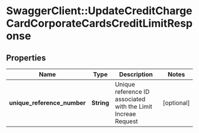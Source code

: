 # SwaggerClient::UpdateCreditChargeCardCorporateCardsCreditLimitResponse

## Properties
Name | Type | Description | Notes
------------ | ------------- | ------------- | -------------
**unique_reference_number** | **String** | Unique reference ID associated with the Limit Increae Request | [optional] 


